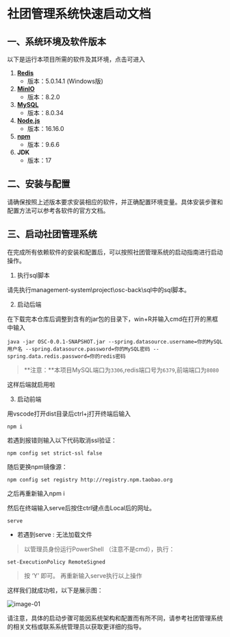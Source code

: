 # **社团管理系统快速启动文档**

## 一、系统环境及软件版本

以下是运行本项目所需的软件及其环境，点击可进入

1. [**Redis**](https://gitee.com/TSGU-OSC/OSC_main/tree/master/blog/RedisMarkdown/redisInstall)
	* 版本：5.0.14.1 (Windows版)
2. [**MinIO**](https://gitee.com/TSGU-OSC/OSC_main/blob/master/blog/MinioMarkdown/README.md)
	* 版本：8.2.0
3. [**MySQL**](https://gitee.com/TSGU-OSC/OSC_main/blob/master/blog/MysqlMarkdown/README.md)
	* 版本：8.0.34
4. [**Node.js**](https://gitee.com/TSGU-OSC/OSC_main/blob/master/blog/nodeJsMarkdown/README.md)
	* 版本：16.16.0
5. [**npm**](https://gitee.com/TSGU-OSC/OSC_main/blob/master/blog/nodeJsMarkdown/README.md)
	* 版本：9.6.6
6. **JDK**
	* 版本：17

## 二、安装与配置

请确保按照上述版本要求安装相应的软件，并正确配置环境变量。具体安装步骤和配置方法可以参考各软件的官方文档。

## 三、启动社团管理系统

在完成所有依赖软件的安装和配置后，可以按照社团管理系统的启动指南进行启动操作。

1. 执行sql脚本

请先执行management-system\project\osc-back\sql中的sql脚本。

2. 启动后端

在下载完本仓库后调整到含有的jar包的目录下，win+R并输入cmd在打开的黑框中输入
```
java -jar OSC-0.0.1-SNAPSHOT.jar --spring.datasource.username=你的MySQL用户名 --spring.datasource.password=你的MySQL密码 --spring.data.redis.password=你的redis密码
```

> **注意：**本项目MySQL端口为`3306`,redis端口号为`6379`,前端端口为`8080`

这样后端就启用啦

3.  启动前端

用vscode打开dist目录后ctrl+j打开终端后输入
```
npm i
```
若遇到报错则输入以下代码取消ssl验证：
```
npm config set strict-ssl false
```

随后更换npm镜像源：
```
npm config set registry http://registry.npm.taobao.org
```

之后再重新输入npm i

然后在终端输入serve后按住ctrl键点击Local后的网址。
```
serve
```

- 若遇到serve : 无法加载文件
> 以管理员身份运行PowerShell （注意不是cmd），执行：
```
set-ExecutionPolicy RemoteSigned
```
> 按 ‘Y’ 即可。
> 再重新输入serve执行以上操作

这样我们就成功啦，以下是展示图：

![image-01](./img/image-quickStart-01.png)



请注意，具体的启动步骤可能因系统架构和配置而有所不同，请参考社团管理系统的相关文档或联系系统管理员以获取更详细的指导。